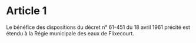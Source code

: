 # Article 1

Le bénéfice des dispositions du décret n° 61-451 du 18 avril 1961 précité est étendu à la Régie municipale des eaux de Flixecourt.

